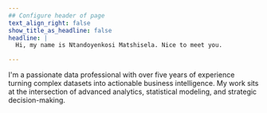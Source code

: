 ```yaml
---
## Configure header of page
text_align_right: false
show_title_as_headline: false
headline: |
  Hi, my name is Ntandoyenkosi Matshisela. Nice to meet you.

---
```


<!-- this is a subheadline -->
I'm a passionate data professional with over five years of experience turning complex datasets into actionable business intelligence. My work sits at the intersection of advanced analytics, statistical modeling, and strategic decision-making.

